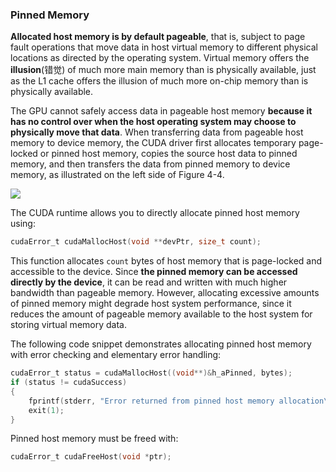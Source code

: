 ### Pinned Memory

**Allocated host memory is by default pageable**, that is, subject to page fault operations that move data in host virtual memory to different physical locations as directed by the operating system. Virtual memory offers the **illusion**(错觉) of much more main memory than is physically available, just as the L1 cache offers the illusion of much more on-chip memory than is physically available.

The GPU cannot safely access data in pageable host memory **because it has no control over when the host operating system may choose to physically move that data**. When transferring data from pageable host memory to device memory, the CUDA driver first allocates temporary page-locked or pinned host memory, copies the source host data to pinned memory, and then transfers the data from pinned memory to device memory, as illustrated on the left side of Figure 4-4.

![](./pic/Pinned_memory.png)

The CUDA runtime allows you to directly allocate pinned host memory using:

```c
cudaError_t cudaMallocHost(void **devPtr, size_t count);
```

This function allocates `count` bytes of host memory that is page-locked and accessible to the device. Since **the pinned memory can be accessed directly by the device**, it can be read and written with much higher bandwidth than pageable memory. However, allocating excessive amounts of pinned memory might degrade host system performance, since it reduces the amount of pageable memory available to the host system for storing virtual memory data.

The following code snippet demonstrates allocating pinned host memory with error checking and elementary error handling:

```c
cudaError_t status = cudaMallocHost((void**)&h_aPinned, bytes);
if (status != cudaSuccess)
{
    fprintf(stderr, "Error returned from pinned host memory allocation\n");
    exit(1);
}
```

Pinned host memory must be freed with:

```c
cudaError_t cudaFreeHost(void *ptr);
```

